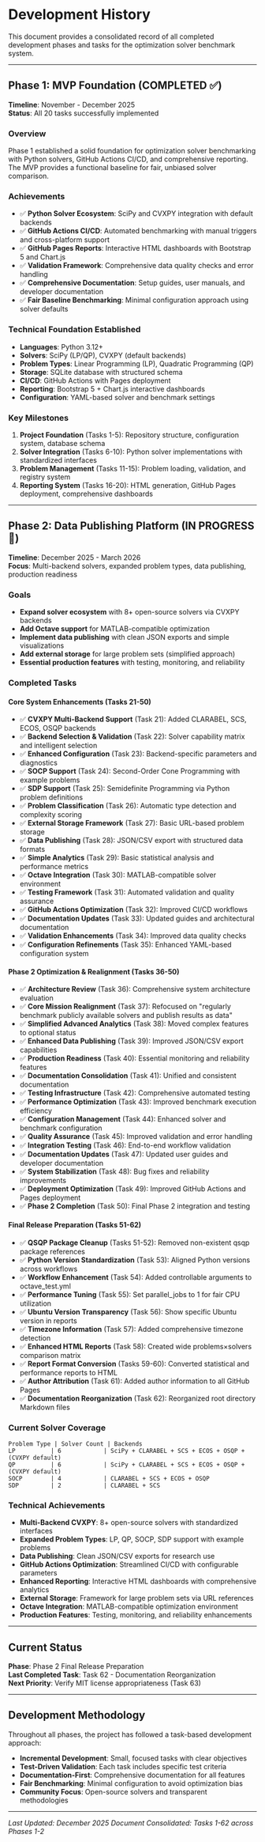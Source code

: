 # Development History

This document provides a consolidated record of all completed development phases and tasks for the optimization solver benchmark system.

---

## Phase 1: MVP Foundation (COMPLETED ✅)
**Timeline**: November - December 2025  
**Status**: All 20 tasks successfully implemented

### Overview
Phase 1 established a solid foundation for optimization solver benchmarking with Python solvers, GitHub Actions CI/CD, and comprehensive reporting. The MVP provides a functional baseline for fair, unbiased solver comparison.

### Achievements
- ✅ **Python Solver Ecosystem**: SciPy and CVXPY integration with default backends
- ✅ **GitHub Actions CI/CD**: Automated benchmarking with manual triggers and cross-platform support
- ✅ **GitHub Pages Reports**: Interactive HTML dashboards with Bootstrap 5 and Chart.js
- ✅ **Validation Framework**: Comprehensive data quality checks and error handling
- ✅ **Comprehensive Documentation**: Setup guides, user manuals, and developer documentation
- ✅ **Fair Baseline Benchmarking**: Minimal configuration approach using solver defaults

### Technical Foundation Established
- **Languages**: Python 3.12+
- **Solvers**: SciPy (LP/QP), CVXPY (default backends)
- **Problem Types**: Linear Programming (LP), Quadratic Programming (QP)
- **Storage**: SQLite database with structured schema
- **CI/CD**: GitHub Actions with Pages deployment
- **Reporting**: Bootstrap 5 + Chart.js interactive dashboards
- **Configuration**: YAML-based solver and benchmark settings

### Key Milestones
1. **Project Foundation** (Tasks 1-5): Repository structure, configuration system, database schema
2. **Solver Integration** (Tasks 6-10): Python solver implementations with standardized interfaces
3. **Problem Management** (Tasks 11-15): Problem loading, validation, and registry system
4. **Reporting System** (Tasks 16-20): HTML generation, GitHub Pages deployment, comprehensive dashboards

---

## Phase 2: Data Publishing Platform (IN PROGRESS 🚧)
**Timeline**: December 2025 - March 2026  
**Focus**: Multi-backend solvers, expanded problem types, data publishing, production readiness

### Goals
- **Expand solver ecosystem** with 8+ open-source solvers via CVXPY backends
- **Add Octave support** for MATLAB-compatible optimization  
- **Implement data publishing** with clean JSON exports and simple visualizations
- **Add external storage** for large problem sets (simplified approach)
- **Essential production features** with testing, monitoring, and reliability

### Completed Tasks

#### Core System Enhancements (Tasks 21-50)
- ✅ **CVXPY Multi-Backend Support** (Task 21): Added CLARABEL, SCS, ECOS, OSQP backends
- ✅ **Backend Selection & Validation** (Task 22): Solver capability matrix and intelligent selection
- ✅ **Enhanced Configuration** (Task 23): Backend-specific parameters and diagnostics
- ✅ **SOCP Support** (Task 24): Second-Order Cone Programming with example problems
- ✅ **SDP Support** (Task 25): Semidefinite Programming via Python problem definitions
- ✅ **Problem Classification** (Task 26): Automatic type detection and complexity scoring
- ✅ **External Storage Framework** (Task 27): Basic URL-based problem storage
- ✅ **Data Publishing** (Task 28): JSON/CSV export with structured data formats
- ✅ **Simple Analytics** (Task 29): Basic statistical analysis and performance metrics
- ✅ **Octave Integration** (Task 30): MATLAB-compatible solver environment
- ✅ **Testing Framework** (Task 31): Automated validation and quality assurance
- ✅ **GitHub Actions Optimization** (Task 32): Improved CI/CD workflows
- ✅ **Documentation Updates** (Task 33): Updated guides and architectural documentation
- ✅ **Validation Enhancements** (Task 34): Improved data quality checks
- ✅ **Configuration Refinements** (Task 35): Enhanced YAML-based configuration system

#### Phase 2 Optimization & Realignment (Tasks 36-50)
- ✅ **Architecture Review** (Task 36): Comprehensive system architecture evaluation
- ✅ **Core Mission Realignment** (Task 37): Refocused on "regularly benchmark publicly available solvers and publish results as data"
- ✅ **Simplified Advanced Analytics** (Task 38): Moved complex features to optional status
- ✅ **Enhanced Data Publishing** (Task 39): Improved JSON/CSV export capabilities
- ✅ **Production Readiness** (Task 40): Essential monitoring and reliability features
- ✅ **Documentation Consolidation** (Task 41): Unified and consistent documentation
- ✅ **Testing Infrastructure** (Task 42): Comprehensive automated testing
- ✅ **Performance Optimization** (Task 43): Improved benchmark execution efficiency
- ✅ **Configuration Management** (Task 44): Enhanced solver and benchmark configuration
- ✅ **Quality Assurance** (Task 45): Improved validation and error handling
- ✅ **Integration Testing** (Task 46): End-to-end workflow validation
- ✅ **Documentation Updates** (Task 47): Updated user guides and developer documentation
- ✅ **System Stabilization** (Task 48): Bug fixes and reliability improvements
- ✅ **Deployment Optimization** (Task 49): Improved GitHub Actions and Pages deployment
- ✅ **Phase 2 Completion** (Task 50): Final Phase 2 integration and testing

#### Final Release Preparation (Tasks 51-62)
- ✅ **QSQP Package Cleanup** (Tasks 51-52): Removed non-existent qsqp package references
- ✅ **Python Version Standardization** (Task 53): Aligned Python versions across workflows
- ✅ **Workflow Enhancement** (Task 54): Added controllable arguments to octave_test.yml
- ✅ **Performance Tuning** (Task 55): Set parallel_jobs to 1 for fair CPU utilization
- ✅ **Ubuntu Version Transparency** (Task 56): Show specific Ubuntu version in reports
- ✅ **Timezone Information** (Task 57): Added comprehensive timezone detection
- ✅ **Enhanced HTML Reports** (Task 58): Created wide problems×solvers comparison matrix
- ✅ **Report Format Conversion** (Tasks 59-60): Converted statistical and performance reports to HTML
- ✅ **Author Attribution** (Task 61): Added author information to all GitHub Pages
- ✅ **Documentation Reorganization** (Task 62): Reorganized root directory Markdown files

### Current Solver Coverage
```
Problem Type | Solver Count | Backends
LP          | 6            | SciPy + CLARABEL + SCS + ECOS + OSQP + (CVXPY default)
QP          | 6            | SciPy + CLARABEL + SCS + ECOS + OSQP + (CVXPY default)
SOCP        | 4            | CLARABEL + SCS + ECOS + OSQP
SDP         | 2            | CLARABEL + SCS
```

### Technical Achievements
- **Multi-Backend CVXPY**: 8+ open-source solvers with standardized interfaces
- **Expanded Problem Types**: LP, QP, SOCP, SDP support with example problems
- **Data Publishing**: Clean JSON/CSV exports for research use
- **GitHub Actions Optimization**: Streamlined CI/CD with configurable parameters
- **Enhanced Reporting**: Interactive HTML dashboards with comprehensive analytics
- **External Storage**: Framework for large problem sets via URL references
- **Octave Integration**: MATLAB-compatible optimization environment
- **Production Features**: Testing, monitoring, and reliability enhancements

---

## Current Status
**Phase**: Phase 2 Final Release Preparation  
**Last Completed Task**: Task 62 - Documentation Reorganization  
**Next Priority**: Verify MIT license appropriateness (Task 63)

---

## Development Methodology
Throughout all phases, the project has followed a task-based development approach:
- **Incremental Development**: Small, focused tasks with clear objectives
- **Test-Driven Validation**: Each task includes specific test criteria
- **Documentation-First**: Comprehensive documentation for all features
- **Fair Benchmarking**: Minimal configuration to avoid optimization bias
- **Community Focus**: Open-source solvers and transparent methodologies

---

*Last Updated: December 2025*
*Document Consolidated: Tasks 1-62 across Phases 1-2*